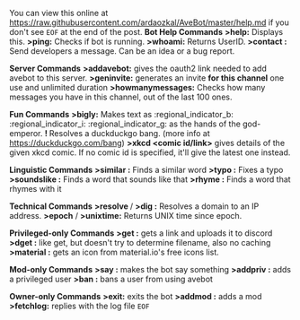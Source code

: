 You can view this online at <https://raw.githubusercontent.com/ardaozkal/AveBot/master/help.md> if you don't see `EOF` at the end of the post.
**Bot Help Commands**
**>help:** Displays this.
**>ping:** Checks if bot is running.
**>whoami:** Returns UserID.
**>contact <message>:** Send developers a message. Can be an idea or a bug report.

**Server Commands**
**>addavebot:** gives the oauth2 link needed to add avebot to this server.
**>geninvite:** generates an invite **for this channel** one use and unlimited duration
**>howmanymessages:** Checks how many messages you have in this channel, out of the last 100 ones.

**Fun Commands**
**>bigly:** Makes text as :regional_indicator_b: :regional_indicator_i: :regional_indicator_g: as the hands of the god-emperor.
**!<bang> <something>** Resolves a duckduckgo bang. (more info at <https://duckduckgo.com/bang>)
**>xkcd <comic id/link>** gives details of the given xkcd comic. If no comic id is specified, it'll give the latest one instead.

**Linguistic Commands**
**>similar <word or a word group>:** Finds a similar word
**>typo <word or a word group>:** Fixes a typo
**>soundslike <word or a word group>:** Finds a word that sounds like that
**>rhyme <word or a word group>:** Finds a word that rhymes with it

**Technical Commands**
**>resolve <domain>** / **>dig <domain>:** Resolves a domain to an IP address.
**>epoch** / **>unixtime:** Returns UNIX time since epoch.

**Privileged-only Commands**
**>get <url>:** gets a link and uploads it to discord
**>dget <url>:** like get, but doesn't try to determine filename, also no caching
**>material <name>:** gets an icon from material.io's free icons list.

**Mod-only Commands**
**>say <something>:** makes the bot say something
**>addpriv <tag as many people as you like>:** adds a privileged user
**>ban <tag as many people as you like>:** bans a user from using avebot

**Owner-only Commands**
**>exit:** exits the bot
**>addmod <tag as many people as you like>:** adds a mod
**>fetchlog:** replies with the log file
`EOF`
